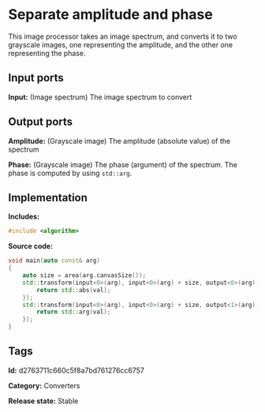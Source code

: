 # Separate amplitude and phase

This image processor takes an image spectrum, and converts it to two grayscale images, one representing the amplitude, and the other one representing the phase.

## Input ports

__Input:__ (Image spectrum) The image spectrum to convert

## Output ports

__Amplitude:__ (Grayscale image) The amplitude (absolute value) of the spectrum

__Phase:__ (Grayscale image) The phase (argument) of the spectrum. The phase is computed by using `std::arg`.

## Implementation

__Includes:__ 

```c++
#include <algorithm>
```

__Source code:__ 

```c++
void main(auto const& arg)
{
	auto size = area(arg.canvasSize());
	std::transform(input<0>(arg), input<0>(arg) + size, output<0>(arg), [](auto val) {
		return std::abs(val);
	});
	std::transform(input<0>(arg), input<0>(arg) + size, output<1>(arg), [](auto val) {
		return std::arg(val);
	});
}
```

## Tags

__Id:__ d2763711c660c5f8a7bd761276cc6757

__Category:__ Converters

__Release state:__ Stable